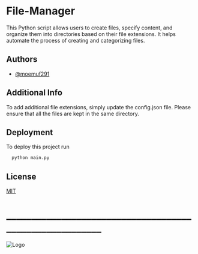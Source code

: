 # File-Manager 

This Python script allows users to create files, specify content, and organize them into directories based on their file extensions. It helps automate the process of creating and categorizing files.





## Authors

- [@moemuf291](https://www.github.com/moemuf291)



## Additional Info 

To add additional file extensions, simply update the config.json file. Please ensure that all the files are kept in the same directory.


## Deployment

To deploy this project run

```bash
  python main.py
```


## License

[MIT](https://choosealicense.com/licenses/mit/)


# ________________________________________________________

![Logo](https://media4.giphy.com/media/v1.Y2lkPTc5MGI3NjExMWxlZTk0NGlidzY4MnB1Nmw5bWFkcnp0cnBlbGZreWdjb2d0Z2JveSZlcD12MV9pbnRlcm5hbF9naWZfYnlfaWQmY3Q9Zw/2UvR8rSEowSM8/giphy.webp)



